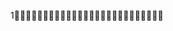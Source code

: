 1                                                                                                                                                                             